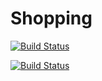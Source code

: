 # Shopping
[![Build Status](https://dev.azure.com/tnunnjr/Shopping/_apis/build/status/shoppingclient-pipeline?branchName=main)](https://dev.azure.com/tnunnjr/Shopping/_build/latest?definitionId=4&branchName=main)

[![Build Status](https://dev.azure.com/tnunnjr/Shopping/_apis/build/status/shoppingapi-pipeline?branchName=main)](https://dev.azure.com/tnunnjr/Shopping/_build/latest?definitionId=3&branchName=main)
